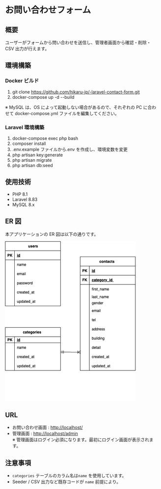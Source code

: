 # お問い合わせフォーム

## 概要

ユーザーがフォームから問い合わせを送信し、管理者画面から確認・削除・CSV 出力が行えます。

## 環境構築

### Docker ビルド

1. git clone https://github.com/hikaru-jp/-laravel-contact-form.git
2. docker-compose up -d --build

※ MySQL は、OS によって起動しない場合があるので、それぞれの PC に合わせて docker-compose.yml ファイルを編集してください。

### Laravel 環境構築

1. docker-compose exec php bash
2. composer install
3. .env.example ファイルから.env を作成し、環境変数を変更
4. php artisan key:generate
5. php artisan migrate
6. php artisan db:seed

## 使用技術

- PHP 8.1
- Laravel 8.83
- MySQL 8.x

## ER 図

本アプリケーションの ER 図は以下の通りです。

![ER図](./er-diagram.png)

## URL

- お問い合わせ画面 : [http://localhost/](http://localhost/)
- 管理画面 : [http://localhost/admin](http://localhost/admin)  
  ※ 管理画面はログイン必須になります。最初にログイン画面が表示されます。

## 注意事項

- `categories` テーブルのカラム名は`name` を使用しています。
- Seeder / CSV 出力など既存コードが `name` 前提により。
